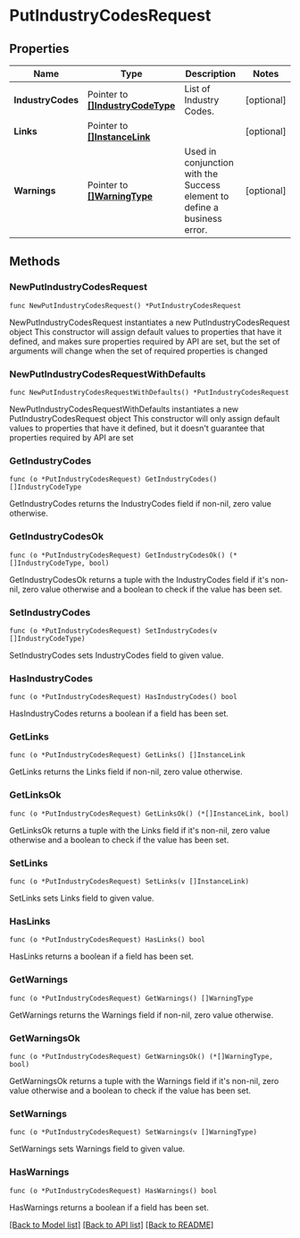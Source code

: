 # PutIndustryCodesRequest

## Properties

Name | Type | Description | Notes
------------ | ------------- | ------------- | -------------
**IndustryCodes** | Pointer to [**[]IndustryCodeType**](IndustryCodeType.md) | List of Industry Codes. | [optional] 
**Links** | Pointer to [**[]InstanceLink**](InstanceLink.md) |  | [optional] 
**Warnings** | Pointer to [**[]WarningType**](WarningType.md) | Used in conjunction with the Success element to define a business error. | [optional] 

## Methods

### NewPutIndustryCodesRequest

`func NewPutIndustryCodesRequest() *PutIndustryCodesRequest`

NewPutIndustryCodesRequest instantiates a new PutIndustryCodesRequest object
This constructor will assign default values to properties that have it defined,
and makes sure properties required by API are set, but the set of arguments
will change when the set of required properties is changed

### NewPutIndustryCodesRequestWithDefaults

`func NewPutIndustryCodesRequestWithDefaults() *PutIndustryCodesRequest`

NewPutIndustryCodesRequestWithDefaults instantiates a new PutIndustryCodesRequest object
This constructor will only assign default values to properties that have it defined,
but it doesn't guarantee that properties required by API are set

### GetIndustryCodes

`func (o *PutIndustryCodesRequest) GetIndustryCodes() []IndustryCodeType`

GetIndustryCodes returns the IndustryCodes field if non-nil, zero value otherwise.

### GetIndustryCodesOk

`func (o *PutIndustryCodesRequest) GetIndustryCodesOk() (*[]IndustryCodeType, bool)`

GetIndustryCodesOk returns a tuple with the IndustryCodes field if it's non-nil, zero value otherwise
and a boolean to check if the value has been set.

### SetIndustryCodes

`func (o *PutIndustryCodesRequest) SetIndustryCodes(v []IndustryCodeType)`

SetIndustryCodes sets IndustryCodes field to given value.

### HasIndustryCodes

`func (o *PutIndustryCodesRequest) HasIndustryCodes() bool`

HasIndustryCodes returns a boolean if a field has been set.

### GetLinks

`func (o *PutIndustryCodesRequest) GetLinks() []InstanceLink`

GetLinks returns the Links field if non-nil, zero value otherwise.

### GetLinksOk

`func (o *PutIndustryCodesRequest) GetLinksOk() (*[]InstanceLink, bool)`

GetLinksOk returns a tuple with the Links field if it's non-nil, zero value otherwise
and a boolean to check if the value has been set.

### SetLinks

`func (o *PutIndustryCodesRequest) SetLinks(v []InstanceLink)`

SetLinks sets Links field to given value.

### HasLinks

`func (o *PutIndustryCodesRequest) HasLinks() bool`

HasLinks returns a boolean if a field has been set.

### GetWarnings

`func (o *PutIndustryCodesRequest) GetWarnings() []WarningType`

GetWarnings returns the Warnings field if non-nil, zero value otherwise.

### GetWarningsOk

`func (o *PutIndustryCodesRequest) GetWarningsOk() (*[]WarningType, bool)`

GetWarningsOk returns a tuple with the Warnings field if it's non-nil, zero value otherwise
and a boolean to check if the value has been set.

### SetWarnings

`func (o *PutIndustryCodesRequest) SetWarnings(v []WarningType)`

SetWarnings sets Warnings field to given value.

### HasWarnings

`func (o *PutIndustryCodesRequest) HasWarnings() bool`

HasWarnings returns a boolean if a field has been set.


[[Back to Model list]](../README.md#documentation-for-models) [[Back to API list]](../README.md#documentation-for-api-endpoints) [[Back to README]](../README.md)


